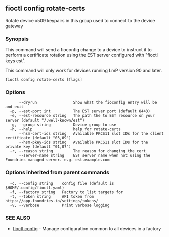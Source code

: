 ## fioctl config rotate-certs

Rotate device x509 keypairs in this group used to connect to the device gateway

### Synopsis

This command will send a fioconfig change to a device to instruct it to perform
a certificate rotation using the EST server configured with "fioctl keys est".

This command will only work for devices running LmP version 90 and later.

```
fioctl config rotate-certs [flags]
```

### Options

```
      --dryrun                Show what the fioconfig entry will be and exit
  -p, --est-port int          The EST server port (default 8443)
  -e, --est-resource string   The path the to EST resource on your server (default "/.well-known/est")
  -g, --group string          Device group to use
  -h, --help                  help for rotate-certs
      --hsm-cert-ids string   Available PKCS11 slot IDs for the client certificate (default "03,09")
      --hsm-pkey-ids string   Available PKCS11 slot IDs for the private key (default "01,07")
  -r, --reason string         The reason for changing the cert
      --server-name string    EST server name when not using the Foundries managed server. e.g. est.example.com
```

### Options inherited from parent commands

```
  -c, --config string    config file (default is $HOME/.config/fioctl.yaml)
  -f, --factory string   Factory to list targets for
  -t, --token string     API token from https://app.foundries.io/settings/tokens/
  -v, --verbose          Print verbose logging
```

### SEE ALSO

* [fioctl config](fioctl_config.md)	 - Manage configuration common to all devices in a factory

